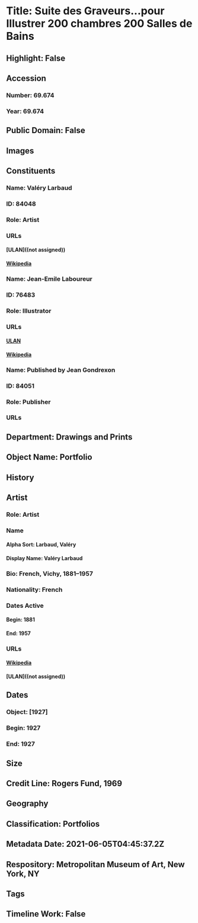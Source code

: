 # Title: Suite des Graveurs...pour Illustrer 200 chambres 200 Salles de Bains
## Highlight: False
## Accession
### Number: 69.674
### Year: 69.674
## Public Domain: False
## Images
## Constituents
### Name: Valéry Larbaud
### ID: 84048
### Role: Artist
### URLs
#### [ULAN]((not assigned))
#### [Wikipedia](https://www.wikidata.org/wiki/Q135640)
### Name: Jean-Emile Laboureur
### ID: 76483
### Role: Illustrator
### URLs
#### [ULAN](http://vocab.getty.edu/page/ulan/500024072)
#### [Wikipedia](https://www.wikidata.org/wiki/Q2682738)
### Name: Published by Jean Gondrexon
### ID: 84051
### Role: Publisher
### URLs
## Department: Drawings and Prints
## Object Name: Portfolio
## History
## Artist
### Role: Artist
### Name
#### Alpha Sort: Larbaud, Valéry
#### Display Name: Valéry Larbaud
### Bio: French, Vichy, 1881–1957
### Nationality: French
### Dates Active
#### Begin: 1881
#### End: 1957
### URLs
#### [Wikipedia](https://www.wikidata.org/wiki/Q135640)
#### [ULAN]((not assigned))
## Dates
### Object: [1927]
### Begin: 1927
### End: 1927
## Size
## Credit Line: Rogers Fund, 1969
## Geography
## Classification: Portfolios
## Metadata Date: 2021-06-05T04:45:37.2Z
## Respository: Metropolitan Museum of Art, New York, NY
## Tags
## Timeline Work: False